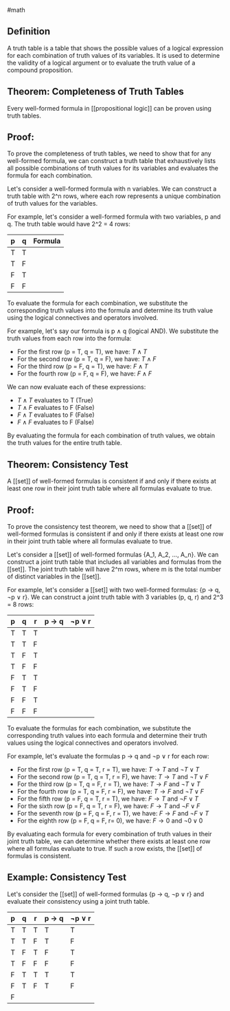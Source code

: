 #math 
## Definition

A truth table is a table that shows the possible values of a logical expression for each combination of truth values of its variables. It is used to determine the validity of a logical argument or to evaluate the truth value of a compound proposition.

## Theorem: Completeness of Truth Tables

Every well-formed formula in [[propositional logic]] can be proven using truth tables.

## Proof:

To prove the completeness of truth tables, we need to show that for any well-formed formula, we can construct a truth table that exhaustively lists all possible combinations of truth values for its variables and evaluates the formula for each combination.

Let's consider a well-formed formula with n variables. We can construct a truth table with 2^n rows, where each row represents a unique combination of truth values for the variables.

For example, let's consider a well-formed formula with two variables, p and q. The truth table would have 2^2 = 4 rows:

| p | q | Formula |
|---|---|---------|
| T | T |         |
| T | F |         |
| F | T |         |
| F | F |         |

To evaluate the formula for each combination, we substitute the corresponding truth values into the formula and determine its truth value using the logical connectives and operators involved.

For example, let's say our formula is p ∧ q (logical AND). We substitute the truth values from each row into the formula:

- For the first row (p = T, q = T), we have: $T \land T$
- For the second row (p = T, q = F), we have: $T \land F$
- For the third row (p = F, q = T), we have: $F \land T$
- For the fourth row (p = F, q = F), we have: $F \land F$

We can now evaluate each of these expressions:

- $T \land T$ evaluates to T (True)
- $T \land F$ evaluates to F (False)
- $F \land T$ evaluates to F (False)
- $F \land F$ evaluates to F (False)

By evaluating the formula for each combination of truth values, we obtain the truth values for the entire truth table.

## Theorem: Consistency Test

A [[set]] of well-formed formulas is consistent if and only if there exists at least one row in their joint truth table where all formulas evaluate to true.

## Proof:

To prove the consistency test theorem, we need to show that a [[set]] of well-formed formulas is consistent if and only if there exists at least one row in their joint truth table where all formulas evaluate to true.

Let's consider a [[set]] of well-formed formulas {A_1, A_2, ..., A_n}. We can construct a joint truth table that includes all variables and formulas from the [[set]]. The joint truth table will have 2^m rows, where m is the total number of distinct variables in the [[set]].

For example, let's consider a [[set]] with two well-formed formulas: {p → q, ¬p ∨ r}. We can construct a joint truth table with 3 variables (p, q, r) and 2^3 = 8 rows:

| p | q | r | p → q | ¬p ∨ r |
|---|---|---|-------|--------|
| T | T | T |       |        |
| T | T | F |       |        |
| T | F | T |       |        |
| T | F | F |       |        |
| F | T | T |       |        |
| F | T | F |       |        |
| F | F | T |       |        |
| F | F | F |       |        |

To evaluate the formulas for each combination, we substitute the corresponding truth values into each formula and determine their truth values using the logical connectives and operators involved.

For example, let's evaluate the formulas p → q and ¬p ∨ r for each row:

- For the first row (p = T, q = T, r = T), we have: $T \rightarrow T$ and $\neg T \lor T$
- For the second row (p = T, q = T, r = F), we have: $T \rightarrow T$ and $\neg T \lor F$
- For the third row (p = T, q = F, r = T), we have: $T \rightarrow F$ and $\neg T \lor T$
- For the fourth row (p = T, q = F, r = F), we have: $T \rightarrow F$ and $\neg T \lor F$
- For the fifth row (p = F, q = T, r = T), we have: $F \rightarrow T$ and $\neg F \lor T$
- For the sixth row (p = F, q = T, r = F), we have: $F \rightarrow T$ and $\neg F \lor F$
- For the seventh row (p = F, q = F, r = T), we have: $F \rightarrow F$ and $\neg F \lor T$
- For the eighth row (p = F, q = F, r= 0), we have: $F \rightarrow 0$ and $\neg 0 \lor 0$

By evaluating each formula for every combination of truth values in their joint truth table, we can determine whether there exists at least one row where all formulas evaluate to true. If such a row exists, the [[set]] of formulas is consistent.

## Example: Consistency Test

Let's consider the [[set]] of well-formed formulas {p → q, ¬p ∨ r} and evaluate their consistency using a joint truth table.

| p | q | r | p → q | ¬p ∨ r |
|---|---|---|-------|--------|
| T | T | T |   T   |   T    |
| T | T | F |   T   |   F    |
| T | F | T |   F   |   T    |
| T | F | F |   F   |   F    |
| F | T | T |   T   |   T    |
| F | T | F |   T   |   F    |
| F 